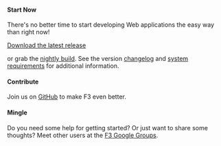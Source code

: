 #### Start Now

There's no better time to start developing Web applications the easy way than right now!

<a class="btn btn-warning mb10" href="https://github.com/bcosca/fatfree/archive/master.zip">
	<i class="icon-download icon-white"></i>
	Download the latest release
</a>

or grab the [nightly build](https://github.com/bcosca/fatfree/archive/dev.zip). See the version
[changelog](https://github.com/bcosca/fatfree/blob/master/lib/changelog.txt) and
[system requirements](system-requirements) for additional information.


#### Contribute

Join us on [GitHub](https://github.com/bcosca/fatfree) to make F3 even better.


#### Mingle

Do you need some help for getting started? Or just want to share some thoughts? Meet other users
at the [F3 Google Groups](https://groups.google.com/forum/#!forum/f3-framework).